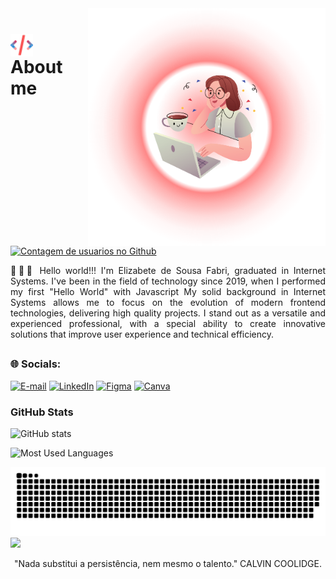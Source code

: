 <img align="right" alt="Developer" height="380" src="img-git.png">

<h1>
    <a href="https://elizabetefabri.cloud">
     <img align="center" alt="Logo" width="36px" src="favicon-2.png">
    </a>
    <span>About me</span>
</h1>

[![Contagem de usuarios no Github](https://visitcount.itsvg.in/api?id=elizabetefabri&label=Engenheira%20de%20Software&color=5&icon=7&pretty=true)](https://visitcount.itsvg.in)



<p align="justify">
👋👋👋 Hello world!!! I'm Elizabete de Sousa Fabri, graduated in Internet Systems.
I've been in the field of technology since 2019, when I performed my first "Hello World" with Javascript
My solid background in Internet Systems allows me to focus on the evolution of modern frontend technologies, delivering high quality projects. I stand out as a versatile and experienced professional, with a special ability to create innovative solutions that improve user experience and technical efficiency.
</p>

##

<h3 align="left">🌐 Socials:</h3>

[![E-mail](https://img.shields.io/badge/-Email-000?style=for-the-badge&logo=microsoft-outlook&logoColor=FF8888&color:FFF)](mailto:elzbietasousafabri@gmail.com)
[![LinkedIn](https://img.shields.io/badge/-LinkedIn-000?style=for-the-badge&logo=linkedin&logoColor=FF8888&color:FFF)](https://www.linkedin.com/in/elizabetefabri/)
[![Figma](https://img.shields.io/badge/figma-000.svg?style=for-the-badge&logo=figma&logoColor=FF8888&color:FFF)]()
[![Canva](https://img.shields.io/badge/CURRÍCULO-000.svg?style=for-the-badge&logo=Canva&logoColor=FF8888&color:FFF)](https://www.canva.com/design/DAF8CCFSsVA/cPoM9GH72fZZQzYq8bEO8w/edit)

<h3 align="left">GitHub Stats</h3>
  
![GitHub stats](https://github-readme-stats.vercel.app/api?username=ElizabeteFabri&show_icons=true&theme=dracula)

![Most Used Languages](https://github-readme-stats.vercel.app/api/top-langs/?username=elizabetefabri&theme=dracula&hide_border=true&include_all_commits=true&count_private=false&layout=compact)

<img  src="https://raw.githubusercontent.com/1999AZZAR/1999AZZAR/readme/resources/img/grid-snake.svg" alt="snake" />

<img src="https://user-images.githubusercontent.com/73097560/115834477-dbab4500-a447-11eb-908a-139a6edaec5c.gif">


<div align="center">
    

"Nada substitui a persistência, nem mesmo o talento." CALVIN COOLIDGE.
</div>


